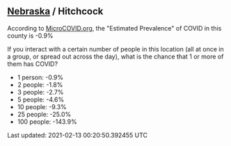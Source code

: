 
## [Nebraska](/united-states/nebraska) / Hitchcock

According to [MicroCOVID.org](http://microcovid.org),
the "Estimated Prevalence" of COVID in this county is -0.9%

If you interact with a certain number of people in this location
(all at once in a group, or spread out across the day), what is the chance that
1 or more of them has COVID?

- 1 person: -0.9%
- 2 people: -1.8%
- 3 people: -2.7%
- 5 people: -4.6%
- 10 people: -9.3%
- 25 people: -25.0%
- 100 people: -143.9%

Last updated: 2021-02-13 00:20:50.392455 UTC
